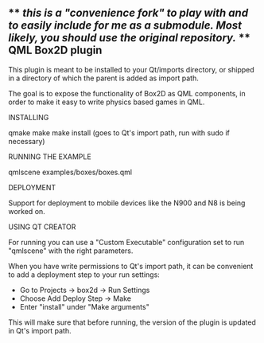 ** _this is a "convenience fork" to play with and to easily include for me as a submodule. 
Most likely, you should use the original repository._ **
QML Box2D plugin
----------------

This plugin is meant to be installed to your Qt/imports directory, or shipped
in a directory of which the parent is added as import path.

The goal is to expose the functionality of Box2D as QML components, in order
to make it easy to write physics based games in QML.


INSTALLING

 qmake
 make
 make install  (goes to Qt's import path, run with sudo if necessary)


RUNNING THE EXAMPLE

 qmlscene examples/boxes/boxes.qml


DEPLOYMENT

Support for deployment to mobile devices like the N900 and N8 is being worked
on.


USING QT CREATOR

For running you can use a "Custom Executable" configuration set to run
"qmlscene" with the right parameters.

When you have write permissions to Qt's import path, it can be convenient to
add a deployment step to your run settings:

 * Go to Projects -> box2d -> Run Settings
 * Choose Add Deploy Step -> Make
 * Enter "install" under "Make arguments"

This will make sure that before running, the version of the plugin is updated
in Qt's import path.
